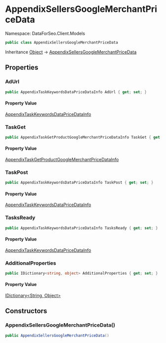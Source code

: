 # AppendixSellersGoogleMerchantPriceData

Namespace: DataForSeo.Client.Models

```csharp
public class AppendixSellersGoogleMerchantPriceData
```

Inheritance [Object](https://docs.microsoft.com/en-us/dotnet/api/system.object) → [AppendixSellersGoogleMerchantPriceData](./dataforseo.client.models.appendixsellersgooglemerchantpricedata.md)

## Properties

### **AdUrl**

```csharp
public AppendixTaskKeywordsDataPriceDataInfo AdUrl { get; set; }
```

#### Property Value

[AppendixTaskKeywordsDataPriceDataInfo](./dataforseo.client.models.appendixtaskkeywordsdatapricedatainfo.md)<br>

### **TaskGet**

```csharp
public AppendixTaskGetProductGoogleMerchantPriceDataInfo TaskGet { get; set; }
```

#### Property Value

[AppendixTaskGetProductGoogleMerchantPriceDataInfo](./dataforseo.client.models.appendixtaskgetproductgooglemerchantpricedatainfo.md)<br>

### **TaskPost**

```csharp
public AppendixTaskKeywordsDataPriceDataInfo TaskPost { get; set; }
```

#### Property Value

[AppendixTaskKeywordsDataPriceDataInfo](./dataforseo.client.models.appendixtaskkeywordsdatapricedatainfo.md)<br>

### **TasksReady**

```csharp
public AppendixTaskKeywordsDataPriceDataInfo TasksReady { get; set; }
```

#### Property Value

[AppendixTaskKeywordsDataPriceDataInfo](./dataforseo.client.models.appendixtaskkeywordsdatapricedatainfo.md)<br>

### **AdditionalProperties**

```csharp
public IDictionary<string, object> AdditionalProperties { get; set; }
```

#### Property Value

[IDictionary&lt;String, Object&gt;](https://docs.microsoft.com/en-us/dotnet/api/system.collections.generic.idictionary-2)<br>

## Constructors

### **AppendixSellersGoogleMerchantPriceData()**

```csharp
public AppendixSellersGoogleMerchantPriceData()
```
